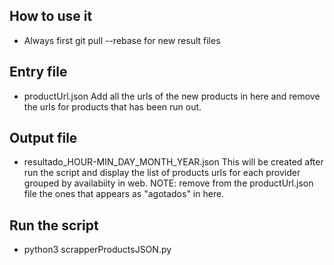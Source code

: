 ## How to use it

- Always first git pull --rebase for new result files
## Entry file
  - productUrl.json
  Add all the urls of the new products in here and remove the urls for products that has been run out.

## Output file
- resultado_HOUR-MIN_DAY_MONTH_YEAR.json
  This will be created after run the script and display the list of products urls for each provider grouped by availabiity in web.
  NOTE: remove from the productUrl.json file the ones that appears as "agotados" in here.

## Run the script
- python3 scrapperProductsJSON.py
